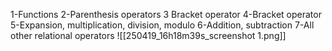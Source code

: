 1-Functions
2-Parenthesis operators
3 Bracket operator
4-Bracket operator
5-Expansion, multiplication, division, modulo
6-Addition, subtraction
7-All other relational operators
![[250419_16h18m39s_screenshot 1.png]]